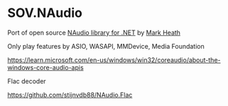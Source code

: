 # SOV.NAudio
Port of open source [NAudio library for .NET](https://github.com/naudio/NAudio) by [Mark Heath](https://markheath.net)

Only play features by ASIO, WASAPI, MMDevice, Media Foundation

https://learn.microsoft.com/en-us/windows/win32/coreaudio/about-the-windows-core-audio-apis

Flac decoder

https://github.com/stijnvdb88/NAudio.Flac